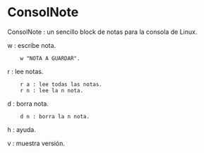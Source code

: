 # ConsolNote
ConsolNote : un sencillo block de notas para la consola de Linux.


w :  escribe nota.


        w "NOTA A GUARDAR".
        
r :  lee notas.


        r a : lee todas las notas.
        r n : lee la n nota.
        
d :  borra nota.

        d n : borra la n nota.
        
h :  ayuda.


v :  muestra versión.


